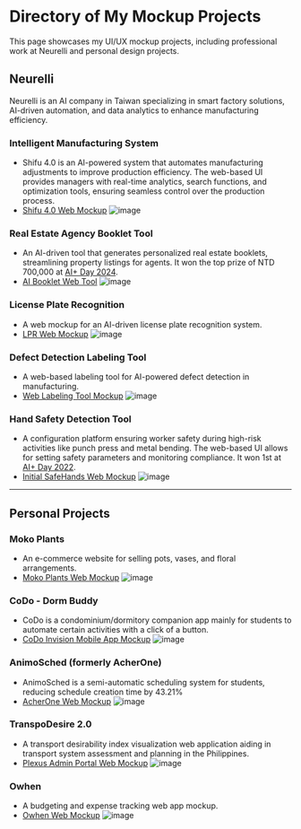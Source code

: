 # Directory of My Mockup Projects
This page showcases my UI/UX mockup projects, including professional work at Neurelli and personal design projects. 

## Neurelli
Neurelli is an AI company in Taiwan specializing in smart factory solutions, AI-driven automation, and data analytics to enhance manufacturing efficiency.

### Intelligent Manufacturing System

* Shifu 4.0 is an AI-powered system that automates manufacturing adjustments to improve production efficiency. The web-based UI provides managers with real-time analytics, search functions, and optimization tools, ensuring seamless control over the production process.
* [Shifu 4.0 Web Mockup](https://www.figma.com/proto/JkSwwxsNddWkbk1UHnnndI/Shifu?node-id=0-1&t=eO2s0Q5O8hxTdENA-1)
![image](https://github.com/user-attachments/assets/df6b5417-d218-4c8e-b733-2e4254a2edf7)

### Real Estate Agency Booklet Tool
* An AI-driven tool that generates personalized real estate booklets, streamlining property listings for agents. It won the top prize of NTD 700,000 at [AI+ Day 2024](https://neurelli.com/news_detail/35.htm).
* [AI Booklet Web Tool](https://www.figma.com/proto/DhTlR2TMLJfpMDMWZQt0b8/ERA-Web?node-id=4-2&t=sOSZj9YpBU51sUyd-1)
![image](https://github.com/user-attachments/assets/70878966-5f1e-456a-b820-9ceb2a03b4af)

### License Plate Recognition
* A web mockup for an AI-driven license plate recognition system.
* [LPR Web Mockup](https://www.figma.com/proto/5RbubArgCPx6yBbcUjfq72/LPR-Mockup?t=63qYvXRGyWTrVPIy-1)
![image](https://github.com/user-attachments/assets/915fc23f-2202-4f7f-a9c8-a35d7285aa62)

### Defect Detection Labeling Tool
* A web-based labeling tool for AI-powered defect detection in manufacturing.
* [Web Labeling Tool Mockup](https://www.figma.com/proto/W552QF8yoZigxBraYZXEvM/Obuster?node-id=4-74&t=w8gAVrvnYtKaOVsQ-1)
![image](https://github.com/user-attachments/assets/e3291c93-fabc-4888-b17a-ef2a36529b68)


### Hand Safety Detection Tool
* A configuration platform ensuring worker safety during high-risk activities like punch press and metal bending. The web-based UI allows for setting safety parameters and monitoring compliance. It won 1st at [AI+ Day 2022](https://neurelli.com/news_detail/30.htm).
* [Initial SafeHands Web Mockup](https://www.figma.com/proto/NKKtsGeMhI50UWaJgiSeAK/ADV-Web?node-id=1-2&t=3kmUPT7fywtstsfS-1)
![image](https://github.com/user-attachments/assets/32213b37-ce2d-4a17-bc52-a8a6fc627fc0)

---

## Personal Projects

### Moko Plants
* An e-commerce website for selling pots, vases, and floral arrangements.
* [Moko Plants Web Mockup](https://www.figma.com/proto/5mAPjV3boT19t2KPJ3Ovsx/Moko?node-id=1-2&t=Pzh2JcNSmQryKBXY-1)
![image](https://github.com/user-attachments/assets/f2ff0954-48bd-4e5b-bcf5-c1c6ae7845dd)

### CoDo - Dorm Buddy
* CoDo is a condominium/dormitory companion app mainly for students to automate certain activities with a click of a button.
* [CoDo Invision Mobile App Mockup](https://adriennesoliven.com/codo-app/#/screens)
![image](https://github.com/user-attachments/assets/1d342898-9ae8-4a65-81b2-e1b1464b5657)


### AnimoSched (formerly AcherOne)
* AnimoSched is a semi-automatic scheduling system for students, reducing schedule creation time by 43.21%
* [AcherOne Web Mockup](https://www.figma.com/proto/QQfk0uZVaKpfL7504kffUf/Round-2?node-id=0-1&t=63qYvXRGyWTrVPIy-1)
![image](https://github.com/user-attachments/assets/b9d00c51-4a8a-4ae1-92d2-41614028b1aa)

### TranspoDesire 2.0
* A transport desirability index visualization web application aiding in transport system assessment and planning in the Philippines.
* [Plexus Admin Portal Web Mockup](https://www.figma.com/proto/FyD74OMdJ2tXx7p8RTB2TC/%5BTranspoDesire-2.0%5D-Admin-Portal?node-id=34-0&t=i4ThGGwGmb1jKzbm-1)
![image](https://github.com/user-attachments/assets/f5d31720-e768-4a4a-932c-3f19c9febed7)

### Owhen
* A budgeting and expense tracking web app mockup.
* [Owhen Web Mockup](https://www.figma.com/proto/ZFaoby9h3bTkz8LPCukFcV/Owhen?node-id=1-2&t=KKMCUOWzghGBASx1-1)
![image](https://github.com/user-attachments/assets/6068141d-ae9d-48a5-89b6-35377bcbb178)

